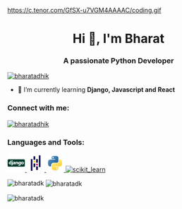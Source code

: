 https://c.tenor.com/GfSX-u7VGM4AAAAC/coding.gif
<h1 align="center">Hi 👋, I'm Bharat</h1>
<h3 align="center">A passionate Python Developer</h3>

<p align="left"> <a href="https://twitter.com/bharatadhik" target="blank"><img src="https://img.shields.io/twitter/follow/bharatadhik?logo=twitter&style=for-the-badge" alt="bharatadhik" /></a> </p>

- 🌱 I’m currently learning **Django, Javascript and React**

<h3 align="left">Connect with me:</h3>
<p align="left">
<a href="https://twitter.com/bharatadhik" target="blank"><img align="center" src="https://raw.githubusercontent.com/rahuldkjain/github-profile-readme-generator/master/src/images/icons/Social/twitter.svg" alt="bharatadhik" height="30" width="40" /></a>
</p>

<h3 align="left">Languages and Tools:</h3>
<p align="left"> <a href="https://www.djangoproject.com/" target="_blank" rel="noreferrer"> <img src="https://raw.githubusercontent.com/devicons/devicon/master/icons/django/django-original.svg" alt="django" width="40" height="40"/> </a> <a href="https://pandas.pydata.org/" target="_blank" rel="noreferrer"> <img src="https://raw.githubusercontent.com/devicons/devicon/2ae2a900d2f041da66e950e4d48052658d850630/icons/pandas/pandas-original.svg" alt="pandas" width="40" height="40"/> </a> <a href="https://www.python.org" target="_blank" rel="noreferrer"> <img src="https://raw.githubusercontent.com/devicons/devicon/master/icons/python/python-original.svg" alt="python" width="40" height="40"/> </a> <a href="https://scikit-learn.org/" target="_blank" rel="noreferrer"> <img src="https://upload.wikimedia.org/wikipedia/commons/0/05/Scikit_learn_logo_small.svg" alt="scikit_learn" width="40" height="40"/> </a> </p>

<p><img align="left" src="https://github-readme-stats.vercel.app/api/top-langs?username=bharatadk&show_icons=true&locale=en&layout=compact" alt="bharatadk" /></p>

<p>&nbsp;<img align="center" src="https://github-readme-stats.vercel.app/api?username=bharatadk&show_icons=true&locale=en" alt="bharatadk" /></p>

<p><img align="center" src="https://github-readme-streak-stats.herokuapp.com/?user=bharatadk&" alt="bharatadk" /></p>

